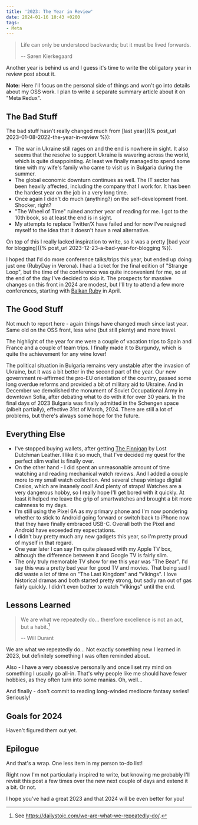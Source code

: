 ```yaml
---
title: '2023: The Year in Review'
date: 2024-01-16 10:43 +0200
tags:
- Meta
---
```


> Life can only be understood backwards; but it must be lived forwards.
>
> -- Søren Kierkegaard

Another year is behind us and I guess it's time to write the
obligatory year in review post about it.

**Note:** Here I'll focus on the personal side of things and won't go into details about my OSS work. I plan to write a separate summary article about it on "Meta Redux".

## The Bad Stuff

The bad stuff hasn't really changed much from [last year]({% post_url 2023-01-08-2022-the-year-in-review %}):

- The war in Ukraine still rages on and the end is nowhere in sight. It also seems that the resolve to support Ukraine is wavering across the world, which is quite disappointing. At least we finally managed to spend some time with my wife's family who came to visit us in Bulgaria during the summer.
- The global economic downturn continues as well. The IT sector has been heavily affected, including the company that I work for. It has been the hardest year on the job in a very long time.
- Once again I didn't do much (anything?) on the self-development front. Shocker, right?
- "The Wheel of Time" ruined another year of reading for me. I got to the 10th book, so at least the end is in sight.
- My attempts to replace Twitter/X have failed and for now I've resigned myself to the idea that it doesn't have a real alternative.

On top of this I really lacked inspiration to write, so it was a pretty [bad year for blogging]({% post_url 2023-12-23-a-bad-year-for-blogging %}).

I hoped that I'd do more conference talks/trips this year, but ended up doing
just one (RubyDay in Verona). I had a ticket for the final edition of "Strange
Loop", but the time of the conference was quite inconvenient for me, so at the end of
the day I've decided to skip it. The prospects for massive changes on this front
in 2024 are modest, but I'll try to attend a few more conferences, starting with
[Balkan Ruby](https://balkanruby.com/) in April.

## The Good Stuff

Not much to report here - again things have changed much since last year. Same old on the OSS front, less wine (but still plenty) and more travel.

The highlight of the year for me were a couple of vacation trips to Spain and France and a couple of team trips. I finally made it to Burgundy, which is quite the achievement for any wine lover!

The political situation in Bulgaria remains very unstable after the invasion of Ukraine, but it was a bit better in the second part of the year. Our new government re-affirmed the pro-EU orientation of the country, passed some long overdue reforms and provided a bit of military aid to Ukraine. And in December we demolished the monument of Soviet Occupational Army in downtown Sofia, after debating what to do with it for over 30 years. In the final days of 2023 Bulgaria was finally admitted in the Schengen space (albeit partially), effective 31st of March, 2024. There are still a lot of problems, but there's always some hope for the future.

## Everything Else

- I've stopped buying wallets, after getting [The Finnigan](https://www.lostdutchmanleather.com/products/the-finnigan) by Lost Dutchman Leather. I like it so much, that I've decided my quest for the perfect slim wallet is finally over.
- On the other hand - I did spent an unreasonable amount of time watching and reading mechanical watch reviews. And I added a couple more to my small watch collection. And several cheap vintage digital Casios, which are insanely cool! And plenty of straps! Watches are a very dangerous hobby, so I really hope I'll get bored with it quickly. At least it helped me leave the grip of smartwatches and brought a bit more calmness to my days.
- I'm still using the Pixel 6A as my primary phone and I'm now pondering whether to stick to Android going forward or switch back to iPhone now that they have finally embraced USB-C. Overall both the Pixel and Android have exceeded my expectations.
- I didn't buy pretty much any new gadgets this year, so I'm pretty proud of myself in that regard.
- One year later I can say I'm quite pleased with my Apple TV box, although the difference between it and Google TV is fairly slim.
- The only truly memorable TV show for me this year was "The Bear". I'd say this was a pretty bad year for good TV and movies. That being sad I did waste a lot of time on "The Last Kingdom" and "Vikings". I love historical dramas and both started pretty strong, but sadly ran out of gas fairly quickly. I didn't even bother to watch "Vikings" until the end.

## Lessons Learned

> We are what we repeatedly do... therefore excellence is not an act, but a habit.[^1]
>
> -- Will Durant

We are what we repeatedly do... Not exactly something new I learned in 2023, but definitely something I was often reminded about.

Also - I have a very obsessive personally and once I set my mind on something I usually go all-in. That's why people like me should have fewer hobbies, as they often turn into some manias. Oh, well...

And finally - don't commit to reading long-winded mediocre fantasy series! Seriously!

## Goals for 2024

Haven't figured them out yet.

## Epilogue

And that's a wrap. One less item in my person to-do list!

Right now I'm not particularly inspired to write, but knowing me probably I'll revisit this post a few times
over the new next couple of days and extend it a bit. Or not.

I hope you've had a great 2023 and that 2024 will be even better for you!

[^1]: See <https://dailystoic.com/we-are-what-we-repeatedly-do/>.
